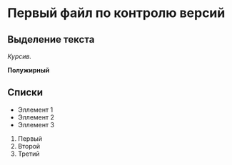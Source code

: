 # Первый файл по контролю версий

## Выделение текста

*Курсив.*

**Полужирный**

## Списки

* Эллемент 1
* Эллемент 2
* Эллемент 3

1. Первый
2. Второй
3. Третий
